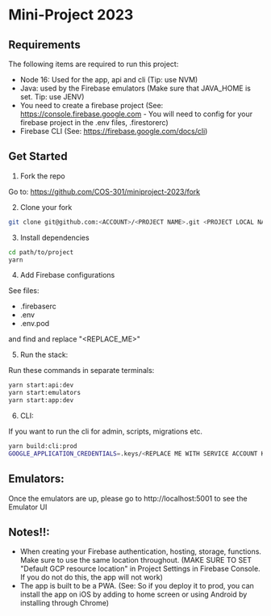 # Mini-Project 2023

## Requirements

The following items are required to run this project:

- Node 16: Used for the app, api and cli (Tip: use NVM)
- Java: used by the Firebase emulators (Make sure that JAVA_HOME is set. Tip: use JENV)
- You need to create a firebase project (See: https://console.firebase.google.com - You will need to config for your firebase project in the .env files, .firestorerc)
- Firebase CLI (See: https://firebase.google.com/docs/cli)

## Get Started

1. Fork the repo

Go to: https://github.com/COS-301/miniproject-2023/fork

2. Clone your fork

```sh
git clone git@github.com:<ACCOUNT>/<PROJECT NAME>.git <PROJECT LOCAL NAME>
```

3. Install dependencies

```sh
cd path/to/project
yarn
```

4. Add Firebase configurations

See files:

- .firebaserc
- .env
- .env.pod

and find and replace "<REPLACE_ME>"

5. Run the stack:

Run these commands in separate terminals:

```sh
yarn start:api:dev
yarn start:emulators
yarn start:app:dev
```

6. CLI:

If you want to run the cli for admin, scripts, migrations etc.

```sh
yarn build:cli:prod
GOOGLE_APPLICATION_CREDENTIALS=.keys/<REPLACE ME WITH SERVICE ACCOUNT KEY.json> FIRESTORE_EMULATOR_HOST=localhost:5003 node dist/apps/cli/main.js <REPLACE ME WITH COMMAND>
```

## Emulators:

Once the emulators are up, please go to http://localhost:5001 to see the Emulator UI

## Notes!!:

- When creating your Firebase authentication, hosting, storage, functions. Make sure to use the same location throughout. (MAKE SURE TO SET "Default GCP resource location" in Project Settings in Firebase Console. If you do not do this, the app will not work)
- The app is built to be a PWA. (See: So if you deploy it to prod, you can install the app on iOS by adding to home screen or using Android by installing through Chrome)